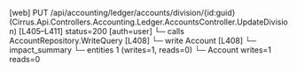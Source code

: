 [web] PUT /api/accounting/ledger/accounts/division/{id:guid}  (Cirrus.Api.Controllers.Accounting.Ledger.AccountsController.UpdateDivision)  [L405–L411] status=200 [auth=user]
  └─ calls AccountRepository.WriteQuery [L408]
  └─ write Account [L408]
  └─ impact_summary
    └─ entities 1 (writes=1, reads=0)
      └─ Account writes=1 reads=0

